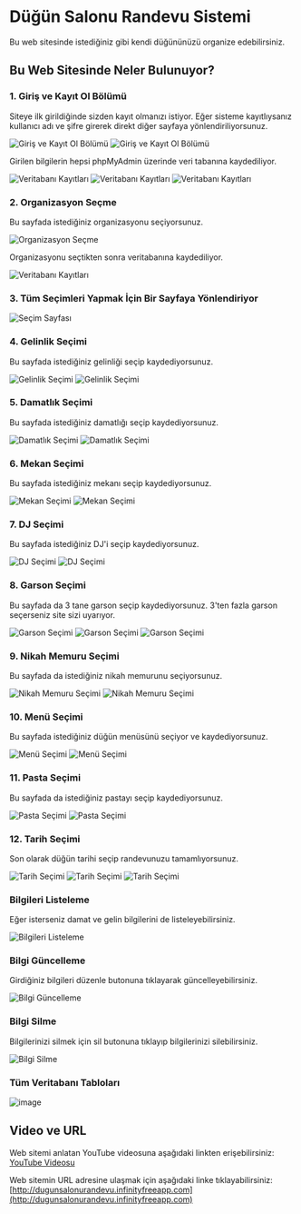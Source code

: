 # Düğün Salonu Randevu Sistemi

Bu web sitesinde istediğiniz gibi kendi düğününüzü organize edebilirsiniz.

## Bu Web Sitesinde Neler Bulunuyor?

### 1. Giriş ve Kayıt Ol Bölümü
Siteye ilk girildiğinde sizden kayıt olmanızı istiyor. Eğer sisteme kayıtlıysanız kullanıcı adı ve şifre girerek direkt diğer sayfaya yönlendiriliyorsunuz.

![Giriş ve Kayıt Ol Bölümü](https://github.com/RukiyeBoga/DugunSalonuRandevu/assets/168567237/6b5fa312-abd0-469e-a5ad-5903b65c54c1)
![Giriş ve Kayıt Ol Bölümü](https://github.com/RukiyeBoga/DugunSalonuRandevu/assets/168567237/3fd9c9e6-1386-4df5-a2fe-76727ed99271)

Girilen bilgilerin hepsi phpMyAdmin üzerinde veri tabanına kaydediliyor. 

![Veritabanı Kayıtları](https://github.com/RukiyeBoga/DugunSalonuRandevu/assets/168567237/d530e7a2-aa55-4140-8d98-f857471903ee)
![Veritabanı Kayıtları](https://github.com/RukiyeBoga/DugunSalonuRandevu/assets/168567237/790c3a68-0ea6-48ff-a48b-ab7834316bb3)
![Veritabanı Kayıtları](https://github.com/RukiyeBoga/DugunSalonuRandevu/assets/168567237/d2140845-cd32-46cd-9b44-5a68ff39d1fc)

### 2. Organizasyon Seçme
Bu sayfada istediğiniz organizasyonu seçiyorsunuz.

![Organizasyon Seçme](https://github.com/RukiyeBoga/DugunSalonuRandevu/assets/168567237/f72437b6-e7f7-4da2-9438-040ff29317eb)

Organizasyonu seçtikten sonra veritabanına kaydediliyor.

![Veritabanı Kayıtları](https://github.com/RukiyeBoga/DugunSalonuRandevu/assets/168567237/9754bb17-2168-45d4-8e0c-d4331f208dd9)

### 3. Tüm Seçimleri Yapmak İçin Bir Sayfaya Yönlendiriyor

![Seçim Sayfası](https://github.com/RukiyeBoga/DugunSalonuRandevu/assets/168567237/9ea490e6-5d4c-4f37-8705-4a695baa7e0d)

### 4. Gelinlik Seçimi
Bu sayfada istediğiniz gelinliği seçip kaydediyorsunuz. 

![Gelinlik Seçimi](https://github.com/RukiyeBoga/DugunSalonuRandevu/assets/168567237/5db59652-9eaa-46ce-8d69-c2744752acc8)
![Gelinlik Seçimi](https://github.com/RukiyeBoga/DugunSalonuRandevu/assets/168567237/63e03834-ab3d-438e-93e2-faf01afa22bf)

### 5. Damatlık Seçimi
Bu sayfada istediğiniz damatlığı seçip kaydediyorsunuz.

![Damatlık Seçimi](https://github.com/RukiyeBoga/DugunSalonuRandevu/assets/168567237/dee3f029-68af-4b25-9489-ee6263b5355b)
![Damatlık Seçimi](https://github.com/RukiyeBoga/DugunSalonuRandevu/assets/168567237/d740e68e-88b0-4b60-a8aa-c38b1b760a5a)

### 6. Mekan Seçimi
Bu sayfada istediğiniz mekanı seçip kaydediyorsunuz.

![Mekan Seçimi](https://github.com/RukiyeBoga/DugunSalonuRandevu/assets/168567237/3aa05a0b-b71a-48e8-b3f4-9376cb2bac47)
![Mekan Seçimi](https://github.com/RukiyeBoga/DugunSalonuRandevu/assets/168567237/fa23d5d3-72b5-40bf-b6f3-cd030a896418)

### 7. DJ Seçimi
Bu sayfada istediğiniz DJ'i seçip kaydediyorsunuz.

![DJ Seçimi](https://github.com/RukiyeBoga/DugunSalonuRandevu/assets/168567237/4f5f60e6-728f-49c4-8204-cd1b3fe031e4)
![DJ Seçimi](https://github.com/RukiyeBoga/DugunSalonuRandevu/assets/168567237/50de9d2f-088b-499d-b2b5-db42110c951d)

### 8. Garson Seçimi
Bu sayfada da 3 tane garson seçip kaydediyorsunuz. 3'ten fazla garson seçerseniz site sizi uyarıyor.

![Garson Seçimi](https://github.com/RukiyeBoga/DugunSalonuRandevu/assets/168567237/6ce67a37-dfd4-4941-898e-a36a49fecfeb)
![Garson Seçimi](https://github.com/RukiyeBoga/DugunSalonuRandevu/assets/168567237/c596792d-e637-4e3e-8aaf-521222cbca4a)
![Garson Seçimi](https://github.com/RukiyeBoga/DugunSalonuRandevu/assets/168567237/bb89c587-babb-47d4-bdc8-857510026d85)

### 9. Nikah Memuru Seçimi
Bu sayfada da istediğiniz nikah memurunu seçiyorsunuz.

![Nikah Memuru Seçimi](https://github.com/RukiyeBoga/DugunSalonuRandevu/assets/168567237/2ed1653a-f4c8-4665-9bc0-c858852ded14)
![Nikah Memuru Seçimi](https://github.com/RukiyeBoga/DugunSalonuRandevu/assets/168567237/3493ec6f-6afd-4cbd-aa8d-aa3faea8fe7a)

### 10. Menü Seçimi
Bu sayfada istediğiniz düğün menüsünü seçiyor ve kaydediyorsunuz.

![Menü Seçimi](https://github.com/RukiyeBoga/DugunSalonuRandevu/assets/168567237/84bdb75e-3c9d-4a5a-b432-3a56e3861e0b)
![Menü Seçimi](https://github.com/RukiyeBoga/DugunSalonuRandevu/assets/168567237/5d42e651-0a19-42b2-ab7e-db8d0163f717)

### 11. Pasta Seçimi
Bu sayfada da istediğiniz pastayı seçip kaydediyorsunuz.

![Pasta Seçimi](https://github.com/RukiyeBoga/DugunSalonuRandevu/assets/168567237/f1533316-5d33-43e7-afe3-1bc130468a1a)
![Pasta Seçimi](https://github.com/RukiyeBoga/DugunSalonuRandevu/assets/168567237/79941df1-823a-45bc-aed4-7df32723665b)

### 12. Tarih Seçimi
Son olarak düğün tarihi seçip randevunuzu tamamlıyorsunuz.

![Tarih Seçimi](https://github.com/RukiyeBoga/DugunSalonuRandevu/assets/168567237/8f325335-ea14-4a04-b8d1-4a5996a1770d)
![Tarih Seçimi](https://github.com/RukiyeBoga/DugunSalonuRandevu/assets/168567237/1c69c52d-cd94-4e35-a614-ab5a7842ab82)
![Tarih Seçimi](https://github.com/RukiyeBoga/DugunSalonuRandevu/assets/168567237/fcbcdc74-00b1-42b3-8996-b8259cce20e2)

### Bilgileri Listeleme
Eğer isterseniz damat ve gelin bilgilerini de listeleyebilirsiniz.

![Bilgileri Listeleme](https://github.com/RukiyeBoga/DugunSalonuRandevu/assets/168567237/6cfdaed1-9730-4394-b349-fd0c9f86a75f)

### Bilgi Güncelleme
Girdiğiniz bilgileri düzenle butonuna tıklayarak güncelleyebilirsiniz.

![Bilgi Güncelleme](https://github.com/RukiyeBoga/DugunSalonuRandevu/assets/168567237/beb7cb0e-84d0-4d42-904e-3c8b1f1fc9e1)

### Bilgi Silme
Bilgilerinizi silmek için sil butonuna tıklayıp bilgilerinizi silebilirsiniz.

![Bilgi Silme](https://github.com/RukiyeBoga/DugunSalonuRandevu/assets/168567237/aacaaf2a-0eb0-41fe-9c48-f2f1e9070dee)

### Tüm Veritabanı Tabloları
![image](https://github.com/RukiyeBoga/DugunSalonuRandevu/assets/168567237/69a5e623-a260-40b2-9f6e-10f624feb146)

## Video ve URL

Web sitemi anlatan YouTube videosuna aşağıdaki linkten erişebilirsiniz:
[YouTube Videosu](#)

Web sitemin URL adresine ulaşmak için aşağıdaki linke tıklayabilirsiniz:
[http://dugunsalonurandevu.infinityfreeapp.com](http://dugunsalonurandevu.infinityfreeapp.com)
